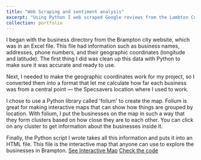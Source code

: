 ```yaml
---
title: "Web Scraping and sentiment analysis"
excerpt: "Using Python I web scraped Google reviews from the Lambton College review page then conducted senttiment analysis to asses weather the stars rating alligned with the overall sentiment of the comments.<br/><img src='/images/rsz_1sentiment.png'>"
collection: portfolio
---
```


I began with the business directory from the Brampton city website, which was in an Excel file. This file had information such as business names, addresses, phone numbers, and their geographic coordinates (longitude and latitude). The first thing I did was clean up this data with Python to make sure it was accurate and ready to use.

Next, I needed to make the geographic coordinates work for my project, so I converted them into a format that let me calculate how far each business was from a central point — the Specsavers location where I used to work.

I chose to use a Python library called 'folium' to create the map. Folium is great for making interactive maps that can show how things are grouped by location. With folium, I put the businesses on the map in such a way that they form clusters based on how close they are to each other. You can click on any cluster to get information about the businesses inside it.

Finally, the Python script I wrote takes all this information and puts it into an HTML file. This file is the interactive map that anyone can use to explore the businesses in Brampton. 
[See Interactive Map](/portfolio/brampton_business_map.html)
[Check the code](https://github.com/Carvas91/Carlos_Vasconez_portfolio/tree/main/Brampton_Interactive_map)


